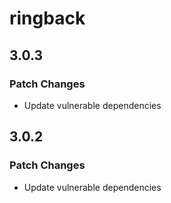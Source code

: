 # ringback

## 3.0.3

### Patch Changes

- Update vulnerable dependencies

## 3.0.2

### Patch Changes

- Update vulnerable dependencies
